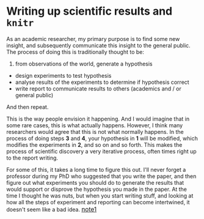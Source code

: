 # Writing up scientific results and `knitr`

As an academic researcher, my primary purpose is to find some new insight, and subsequently communicate this insight to the general public. The process of doing this is traditionally thought to be:

  1. from observations of the world, generate a hypothesis
  * design experiments to test hypothesis
  * analyse results of the experiments to determine if hypothesis correct
  * write report to communicate results to others (academics and / or general public)

And then repeat.

This is the way people envision it happening. And I would imagine that in some rare cases, this is what actually happens. However, I think many researchers would agree that this is not what normally happens. In the process of doing steps **3** and **4**, your hypothesis in **1** will be modified, which modifies the experiments in **2**, and so on and so forth. This makes the process of scientific discovery a very iterative process, often times right up to the report writing. 

For some of this, it takes a long time to figure this out. I'll never forget a professor during my PhD who suggested that you write the paper, and then figure out what experiments you should do to generate the results that would support or disprove the hypothesis you made in the paper. At the time I thought he was nuts, but when you start writing stuff, and looking at how all the steps of experiment and reporting can become intertwined, it doesn't seem like a bad idea. <font size="3"><a href="note1">note1</a></font>
